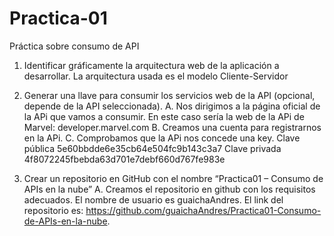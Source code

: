 # Practica-01
 Práctica sobre consumo de API
 1.	Identificar gráficamente la arquitectura web de la aplicación a desarrollar. 
La arquitectura usada es el modelo Cliente-Servidor

 2.	Generar una llave para consumir los servicios web de la API (opcional, depende de la API seleccionada). 
A.	Nos dirigimos a la página oficial de la APi que vamos a consumir. En este caso sería la web de la APi de Marvel: 
developer.marvel.com
B.	Creamos una cuenta para registrarnos en la APi.
C.	Comprobamos que la APi nos concede una key. 
Clave pública
5e60bbdde6e35cb64e504fc9b143c3a7
Clave privada
4f8072245fbebda63d701e7debf660d767fe983e

3.	Crear un repositorio en GitHub con el nombre “Practica01 – Consumo de APIs en la nube” 
A.	Creamos el repositorio en github con los requisitos adecuados. El nombre de usuario es guaichaAndres.
El link del repositorio es: https://github.com/guaichaAndres/Practica01-Consumo-de-APIs-en-la-nube. 
